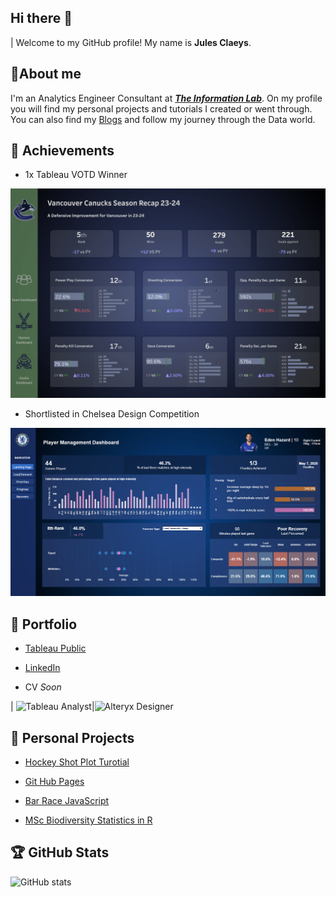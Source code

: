 ## Hi there 👋

| Welcome to my GitHub profile! My name is **Jules Claeys**.


## 🌼About me

I'm an Analytics Engineer Consultant at [***The Information Lab***](https://www.thedataschool.co.uk/blog/jules-claeys/). On my profile you will find my personal projects and tutorials I created or went through. You can also find my [Blogs](https://www.thedataschool.co.uk/blog/?ds=41&author=jules-claeys) and follow my journey through the Data world.

## 🐐 Achievements

* 1x Tableau VOTD Winner

[![Vancouver Canucks Dashboard](VOTD.png)](https://public.tableau.com/app/profile/jules.claeys/viz/VancouverCanucksSeasonRecapSportsVizSunday/TeamDashboard)

* Shortlisted in Chelsea Design Competition

[![Chelsea Dashboard](Chelsea.png)]([https://public.tableau.com/app/profile/jules.claeys/viz/VancouverCanucksSeasonRecapSportsVizSunday/TeamDashboard](https://public.tableau.com/app/profile/jules.claeys/viz/CFC-PlayerManagementDashboard/LandingPageHazard))

## 📸 Portfolio

* [Tableau Public](https://public.tableau.com/app/profile/jules.claeys/vizzes)

* [LinkedIn](https://www.linkedin.com/in/jules-claeys-66944b200/)

* CV *Soon*

| ![Tableau Analyst](https://images.credly.com/images/58b06a5f-aee6-4a11-ac53-da36d5f70e8e/image.png)|![Alteryx Designer](https://images.credly.com/images/de878f56-515d-40e5-b102-e667192c6f08/Certification_Designer_Advanced.png)  


## 🎈 Personal Projects

* [Hockey Shot Plot Turotial](https://github.com/julesclaeys/Shot-Plot-Tutorial-Hockey)

* [Git Hub Pages](https://julesclaeys.github.io/)

* [Bar Race JavaScript](https://julesclaeys.github.io/bar_race.html)

* [MSc Biodiversity Statistics in R](https://github.com/julesclaeys/Group-Project) 

## 🏆 GitHub Stats

![GitHub stats](https://github-readme-stats.vercel.app/api?username=JulesClaeys&show_icons=true&theme=default)

